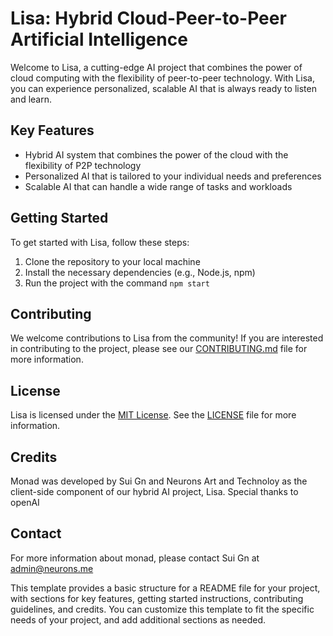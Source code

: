 # Lisa: Hybrid Cloud-Peer-to-Peer Artificial Intelligence

Welcome to Lisa, a cutting-edge AI project that combines the power of cloud computing with the flexibility of peer-to-peer technology. With Lisa, you can experience personalized, scalable AI that is always ready to listen and learn.

## Key Features

- Hybrid AI system that combines the power of the cloud with the flexibility of P2P technology
- Personalized AI that is tailored to your individual needs and preferences
- Scalable AI that can handle a wide range of tasks and workloads


## Getting Started

To get started with Lisa, follow these steps:

1. Clone the repository to your local machine
2. Install the necessary dependencies (e.g., Node.js, npm)
3. Run the project with the command `npm start`

## Contributing

We welcome contributions to Lisa from the community! If you are interested in contributing to the project, please see our [CONTRIBUTING.md](https://chat.openai.com/chat/CONTRIBUTING.md) file for more information.

## License

Lisa is licensed under the [MIT License](https://chat.openai.com/chat/LICENSE). See the [LICENSE](https://chat.openai.com/chat/LICENSE) file for more information.

## Credits

Monad was developed by Sui Gn and Neurons Art and Technoloy as the client-side component of our hybrid AI project, Lisa. Special thanks to openAI

## Contact

For more information about monad, please contact Sui Gn at admin@neurons.me

This template provides a basic structure for a README file for your project, with sections for key features, getting started instructions, contributing guidelines, and credits. You can customize this template to fit the specific needs of your project, and add additional sections as needed.